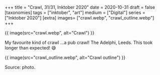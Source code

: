 +++
title = "Crawl, 31/31, Inktober 2020"
date = 2020-10-31
draft =  false
[taxonomies]
tags = ["inktober", "art"]
medium = ["Digital"]
series = ["Inktober 2020"]
[extra]
images= ["crawl.webp", "crawl_outline.webp"]
+++

{{ image(src="crawl.webp", alt="Crawl") }}

My favourite kind of crawl ...a pub crawl! The Adelphi, Leeds. This took longer than expected! 😅

{{ image(src="crawl_outline.webp", alt="Crawl outline") }}

Source: photo.
